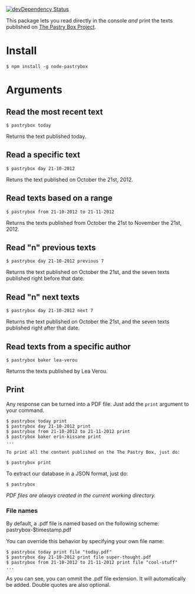 [![devDependency Status](https://david-dm.org/the-pastry-box-project/node-pastrybox/dev-status.png)](https://david-dm.org/the-pastry-box-project/node-pastrybox#info=devDependencies)

This package lets you read directly in the console *and* print the texts published on [The Pastry Box Project](http://the-pastry-box-project.net).

# Install

`$ npm install -g node-pastrybox`

# Arguments

## Read the most recent text
`$ pastrybox today`

Returns the text published today.

## Read a specific text
`$ pastrybox day 21-10-2012`

Retuns the text published on October the 21st, 2012.

## Read texts based on a range
`$ pastrybox from 21-10-2012 to 21-11-2012`

Returns the texts published from October the 21st to November the 21st, 2012.

## Read "n" previous texts
`$ pastrybox day 21-10-2012 previous 7`

Returns the text published on October the 21st, and the seven texts published right before that date.


## Read "n" next texts
`$ pastrybox day 21-10-2012 next 7`

Returns the text published on October the 21st, and the seven texts published right after that date.

## Read texts from a specific author
`$ pastrybox baker lea-verou`

Returns the texts published by Lea Verou.

## Print

Any response can be turned into a PDF file. Just add the `print` argument to your command.

	$ pastrybox today print
	$ pastrybox day 21-10-2012 print
	$ pastrybox from 21-10-2012 to 21-11-2012 print
	$ pastrybox baker erin-kissane print
	...

`To print all the content published on the The Pastry Box, just do:`

`$ pastrybox print`

To extract our database in a JSON format, just do:

`$ pastrybox`


*PDF files are always created in the current working directory.*

### File names

By default, a .pdf file is named based on the following scheme: pastrybox-$timestamp.pdf

You can override this behavior by specifying your own file name:

	$ pastrybox today print file "today.pdf"
	$ pastrybox day 21-10-2012 print file super-thought.pdf
	$ pastrybox from 21-10-2012 to 21-11-2012 print file "cool-stuff"
	...

As you can see, you can ommit the .pdf file extension. It will automatically be added. Double quotes are also optional.